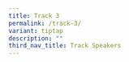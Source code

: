 ```yaml
---
title: Track 3
permalink: /track-3/
variant: tiptap
description: ""
third_nav_title: Track Speakers
---
```

